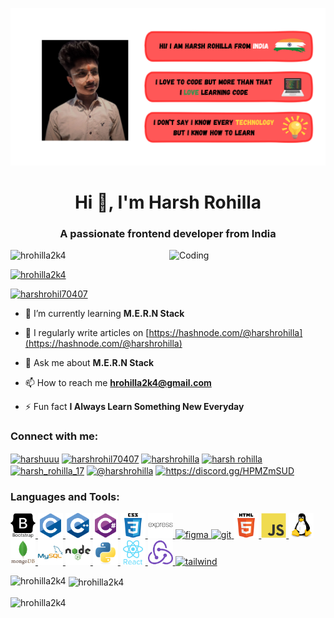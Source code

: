 ![logo](https://github.com/hrohilla2k4/hrohilla2k4/blob/main/Banner%20Pic.png)
<h1 align="center">Hi 👋, I'm Harsh Rohilla</h1>
<h3 align="center">A passionate frontend developer from India</h3>

<img align = "right" alt = "Coding" width = "250" src = "https://media.giphy.com/media/m6pvmOSXuTEPaKFWBz/giphy.gif?cid=ecf05e47l329bzialmuvyiyxldqrby6nihd9wf3q7b9hut9b&ep=v1_gifs_search&rid=giphy.gif&ct=g">


<p align="left"> <img src="https://komarev.com/ghpvc/?username=hrohilla2k4&label=Profile%20views&color=0e75b6&style=flat" alt="hrohilla2k4" /> </p>

<p align="left"> <a href="https://github.com/ryo-ma/github-profile-trophy"><img src="https://github-profile-trophy.vercel.app/?username=hrohilla2k4" alt="hrohilla2k4" /></a> </p>

<p align="left"> <a href="https://twitter.com/harshrohil70407" target="blank"><img src="https://img.shields.io/twitter/follow/harshrohil70407?logo=twitter&style=for-the-badge" alt="harshrohil70407" /></a> </p>

- 🌱 I’m currently learning **M.E.R.N Stack**

- 📝 I regularly write articles on [https://hashnode.com/@harshrohilla](https://hashnode.com/@harshrohilla)

- 💬 Ask me about **M.E.R.N Stack**

- 📫 How to reach me **hrohilla2k4@gmail.com**

- ⚡ Fun fact **I Always Learn Something New Everyday**

<h3 align="left">Connect with me:</h3>
<p align="left">
<a href="https://dev.to/harshuuu" target="blank"><img align="center" src="https://raw.githubusercontent.com/rahuldkjain/github-profile-readme-generator/master/src/images/icons/Social/devto.svg" alt="harshuuu" height="30" width="40" /></a>
<a href="https://twitter.com/harshrohil70407" target="blank"><img align="center" src="https://raw.githubusercontent.com/rahuldkjain/github-profile-readme-generator/master/src/images/icons/Social/twitter.svg" alt="harshrohil70407" height="30" width="40" /></a>
<a href="https://linkedin.com/in/harshrohilla" target="blank"><img align="center" src="https://raw.githubusercontent.com/rahuldkjain/github-profile-readme-generator/master/src/images/icons/Social/linked-in-alt.svg" alt="harshrohilla" height="30" width="40" /></a>
<a href="https://fb.com/harsh rohilla" target="blank"><img align="center" src="https://raw.githubusercontent.com/rahuldkjain/github-profile-readme-generator/master/src/images/icons/Social/facebook.svg" alt="harsh rohilla" height="30" width="40" /></a>
<a href="https://instagram.com/harsh_rohilla_17" target="blank"><img align="center" src="https://raw.githubusercontent.com/rahuldkjain/github-profile-readme-generator/master/src/images/icons/Social/instagram.svg" alt="harsh_rohilla_17" height="30" width="40" /></a>
<a href="https://hashnode.com/@harshrohilla" target="blank"><img align="center" src="https://raw.githubusercontent.com/rahuldkjain/github-profile-readme-generator/master/src/images/icons/Social/hashnode.svg" alt="@harshrohilla" height="30" width="40" /></a>
<a href="https://discord.gg/https://discord.gg/HPMZmSUD" target="blank"><img align="center" src="https://raw.githubusercontent.com/rahuldkjain/github-profile-readme-generator/master/src/images/icons/Social/discord.svg" alt="https://discord.gg/HPMZmSUD" height="30" width="40" /></a>
</p>

<h3 align="left">Languages and Tools:</h3>
<p align="left"> <a href="https://getbootstrap.com" target="_blank" rel="noreferrer"> <img src="https://raw.githubusercontent.com/devicons/devicon/master/icons/bootstrap/bootstrap-plain-wordmark.svg" alt="bootstrap" width="40" height="40"/> </a> <a href="https://www.cprogramming.com/" target="_blank" rel="noreferrer"> <img src="https://raw.githubusercontent.com/devicons/devicon/master/icons/c/c-original.svg" alt="c" width="40" height="40"/> </a> <a href="https://www.w3schools.com/cpp/" target="_blank" rel="noreferrer"> <img src="https://raw.githubusercontent.com/devicons/devicon/master/icons/cplusplus/cplusplus-original.svg" alt="cplusplus" width="40" height="40"/> </a> <a href="https://www.w3schools.com/cs/" target="_blank" rel="noreferrer"> <img src="https://raw.githubusercontent.com/devicons/devicon/master/icons/csharp/csharp-original.svg" alt="csharp" width="40" height="40"/> </a> <a href="https://www.w3schools.com/css/" target="_blank" rel="noreferrer"> <img src="https://raw.githubusercontent.com/devicons/devicon/master/icons/css3/css3-original-wordmark.svg" alt="css3" width="40" height="40"/> </a> <a href="https://expressjs.com" target="_blank" rel="noreferrer"> <img src="https://raw.githubusercontent.com/devicons/devicon/master/icons/express/express-original-wordmark.svg" alt="express" width="40" height="40"/> </a> <a href="https://www.figma.com/" target="_blank" rel="noreferrer"> <img src="https://www.vectorlogo.zone/logos/figma/figma-icon.svg" alt="figma" width="40" height="40"/> </a> <a href="https://git-scm.com/" target="_blank" rel="noreferrer"> <img src="https://www.vectorlogo.zone/logos/git-scm/git-scm-icon.svg" alt="git" width="40" height="40"/> </a> <a href="https://www.w3.org/html/" target="_blank" rel="noreferrer"> <img src="https://raw.githubusercontent.com/devicons/devicon/master/icons/html5/html5-original-wordmark.svg" alt="html5" width="40" height="40"/> </a> <a href="https://developer.mozilla.org/en-US/docs/Web/JavaScript" target="_blank" rel="noreferrer"> <img src="https://raw.githubusercontent.com/devicons/devicon/master/icons/javascript/javascript-original.svg" alt="javascript" width="40" height="40"/> </a> <a href="https://www.linux.org/" target="_blank" rel="noreferrer"> <img src="https://raw.githubusercontent.com/devicons/devicon/master/icons/linux/linux-original.svg" alt="linux" width="40" height="40"/> </a> <a href="https://www.mongodb.com/" target="_blank" rel="noreferrer"> <img src="https://raw.githubusercontent.com/devicons/devicon/master/icons/mongodb/mongodb-original-wordmark.svg" alt="mongodb" width="40" height="40"/> </a> <a href="https://www.mysql.com/" target="_blank" rel="noreferrer"> <img src="https://raw.githubusercontent.com/devicons/devicon/master/icons/mysql/mysql-original-wordmark.svg" alt="mysql" width="40" height="40"/> </a> <a href="https://nodejs.org" target="_blank" rel="noreferrer"> <img src="https://raw.githubusercontent.com/devicons/devicon/master/icons/nodejs/nodejs-original-wordmark.svg" alt="nodejs" width="40" height="40"/> </a> <a href="https://www.python.org" target="_blank" rel="noreferrer"> <img src="https://raw.githubusercontent.com/devicons/devicon/master/icons/python/python-original.svg" alt="python" width="40" height="40"/> </a> <a href="https://reactjs.org/" target="_blank" rel="noreferrer"> <img src="https://raw.githubusercontent.com/devicons/devicon/master/icons/react/react-original-wordmark.svg" alt="react" width="40" height="40"/> </a> <a href="https://redux.js.org" target="_blank" rel="noreferrer"> <img src="https://raw.githubusercontent.com/devicons/devicon/master/icons/redux/redux-original.svg" alt="redux" width="40" height="40"/> </a> <a href="https://tailwindcss.com/" target="_blank" rel="noreferrer"> <img src="https://www.vectorlogo.zone/logos/tailwindcss/tailwindcss-icon.svg" alt="tailwind" width="40" height="40"/> </a> </p>

<p><img align="left" src="https://github-readme-stats.vercel.app/api/top-langs?username=hrohilla2k4&show_icons=true&locale=en&layout=compact" alt="hrohilla2k4" /></p>

<p>&nbsp;<img align="center" src="https://github-readme-stats.vercel.app/api?username=hrohilla2k4&show_icons=true&locale=en" alt="hrohilla2k4" /></p>

<p><img align="center" src="https://github-readme-streak-stats.herokuapp.com/?user=hrohilla2k4&" alt="hrohilla2k4" /></p>
